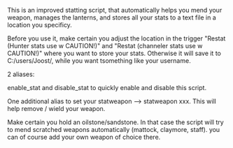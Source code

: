 This is an improved statting script, that automatically helps you mend your weapon, manages the lanterns, and stores all your stats to a text file in a location you specificy.

Before you use it, make certain you adjust the location in the trigger "Restat (Hunter stats use w CAUTION!)" and "Restat (channeler stats use w CAUTION!)" where you want to store your stats. Otherwise it will save it to C:/users/Joost/, while you want tsomething like your username.

2 aliases:

enable_stat and disable_stat to quickly enable and disable this script.

One additional alias to set your statweapon --> statweapon xxx. This will help remove / wield your weapon.

Make certain you hold an oilstone/sandstone. In that case the script will try to mend scratched weapons automatically (mattock, claymore, staff). you can of course add your own weapon of choice there.
